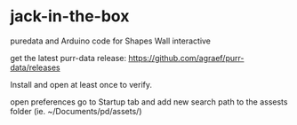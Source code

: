 # jack-in-the-box
puredata and Arduino code for Shapes Wall interactive

get the latest purr-data release: https://github.com/agraef/purr-data/releases

Install and open at least once to verify.

open preferences go to Startup tab and add new search path to the assests folder (ie. ~/Documents/pd/assets/)

